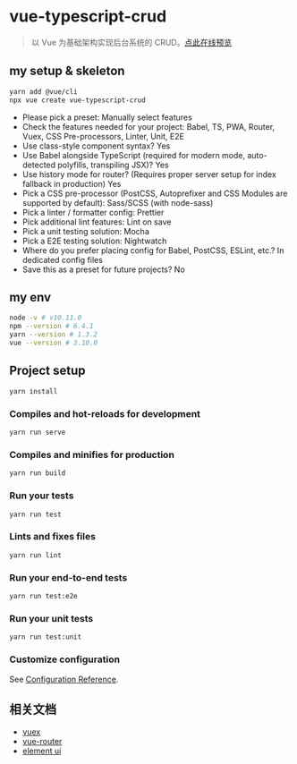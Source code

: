 # vue-typescript-crud

> 以 Vue 为基础架构实现后台系统的 CRUD。[点此在线预览](http://129.204.143.28:4000)

## my setup & skeleton

```bash
yarn add @vue/cli
npx vue create vue-typescript-crud
```

- Please pick a preset: Manually select features
- Check the features needed for your project: Babel, TS, PWA, Router, Vuex, CSS Pre-processors, Linter, Unit, E2E
- Use class-style component syntax? Yes
- Use Babel alongside TypeScript (required for modern mode, auto-detected polyfills, transpiling JSX)? Yes
- Use history mode for router? (Requires proper server setup for index fallback in production) Yes
- Pick a CSS pre-processor (PostCSS, Autoprefixer and CSS Modules are supported by default): Sass/SCSS (with node-sass)
- Pick a linter / formatter config: Prettier
- Pick additional lint features: Lint on save
- Pick a unit testing solution: Mocha
- Pick a E2E testing solution: Nightwatch
- Where do you prefer placing config for Babel, PostCSS, ESLint, etc.? In dedicated config files
- Save this as a preset for future projects? No

## my env
```bash
node -v # v10.11.0
npm --version # 6.4.1
yarn --version # 1.3.2
vue --version # 3.10.0
```

## Project setup
```
yarn install
```

### Compiles and hot-reloads for development
```
yarn run serve
```

### Compiles and minifies for production
```
yarn run build
```

### Run your tests
```
yarn run test
```

### Lints and fixes files
```
yarn run lint
```

### Run your end-to-end tests
```
yarn run test:e2e
```

### Run your unit tests
```
yarn run test:unit
```

### Customize configuration
See [Configuration Reference](https://cli.vuejs.org/config/).


## 相关文档

- [vuex](https://vuex.vuejs.org)
- [vue-router](https://router.vuejs.org)
- [element ui](https://element.eleme.cn/#/zh-CN)

